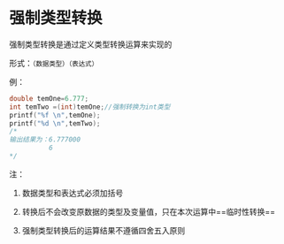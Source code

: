 # 强制类型转换

强制类型转换是通过定义类型转换运算来实现的 

形式：`（数据类型）（表达式）`

例：

```c
double temOne=6.777;
int temTwo =(int)temOne;//强制转换为int类型
printf("%f \n",temOne);
printf("%d \n",temTwo);
/*
输出结果为：6.777000
          6
*/
```

注：

1. 数据类型和表达式必须加括号 

2. 转换后不会改变原数据的类型及变量值，只在本次运算中==临时性转换== 

3. 强制类型转换后的运算结果不遵循四舍五入原则 

   
